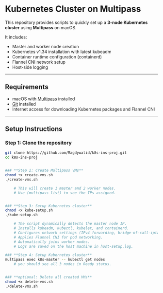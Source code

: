 # Kubernetes Cluster on Multipass

This repository provides scripts to quickly set up a **3-node Kubernetes cluster** using **Multipass** on macOS.  

It includes:

- Master and worker node creation
- Kubernetes v1.34 installation with latest kubeadm
- Container runtime configuration (containerd)
- Flannel CNI network setup
- Host-side logging

---

## **Requirements**

- macOS with [Multipass](https://multipass.run/) installed
- [Git](https://git-scm.com/) installed
- Internet access for downloading Kubernetes packages and Flannel CNI

---

## **Setup Instructions**

### **Step 1: Clone the repository**

```bash
git clone https://github.com/Magdywalid/k8s-ins-proj.git
cd k8s-ins-proj


### **Step 2: Create Multipass VMs**
chmod +x create-vms.sh
./create-vms.sh

    # This will create 1 master and 2 worker nodes.
    # Use (multipass list) to see the IPs assigned.


### **Step 3: Setup Kubernetes cluster**
chmod +x kube-setup.sh
./kube-setup.sh

    # The script dynamically detects the master node IP.
    # Installs kubeadm, kubectl, kubelet, and containerd.
    # Configures network settings (IPv4 forwarding, bridge-nf-call-iptables).
    # Applies Flannel CNI for pod networking.
    # Automatically joins worker nodes.
    # Logs are saved on the host machine in host-setup.log.

### **Step 4: Setup Kubernetes cluster**
multipass exec k8s-master -- kubectl get nodes
    # you should see all 3 nodes in Ready status.


### **optional: Delete all created VMs**
chmod +x delete-vms.sh
./delete-vms.sh
